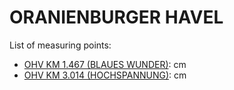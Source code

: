 # ORANIENBURGER HAVEL

List of measuring points:

* [OHV KM 1.467 (BLAUES WUNDER)](./OHv-km-1.467-(Blaues-Wunder)): <Value topic="rivers/pegel-online/OHV/OHv-km-1.467-(Blaues-Wunder)/measurementValue"/> cm
* [OHV KM 3.014 (HOCHSPANNUNG)](./OHV-KM-3.014-(HOCHSPANNUNG)): <Value topic="rivers/pegel-online/OHV/OHV-KM-3.014-(HOCHSPANNUNG)/measurementValue"/> cm
